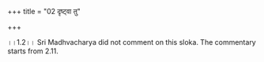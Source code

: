 +++
title = "02 दृष्ट्वा तु"

+++
  
  
।।1.2।। Sri Madhvacharya did not comment on this sloka. The commentary
starts from 2.11.  
  
